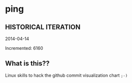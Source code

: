 # ping

## HISTORICAL ITERATION
2014-04-14

Incremented: 6160

## What is this?? 
Linux skills to hack the github commit visualization chart `;-)`
